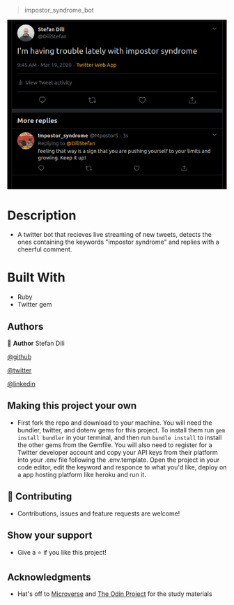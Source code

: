 > impostor_syndrome_bot

![screenshot](screenshot.png)

# Description

- A twitter bot that recieves live streaming of new tweets, detects the ones containing the keywords "impostor syndrome" and replies with a cheerful comment.

# Built With

- Ruby
- Twitter gem

## Authors

👤 **Author**
Stefan Dili

[@github](https://github.com/dili021)

[@twitter](https://twitter.com/dilistefan)

[@linkedin](https://linkedin.com/in/stefan-dili)

## Making this project your own

- First fork the repo and download to your machine. You will need the bundler, twitter, and dotenv gems for this project. To install them run `gem install bundler` in your terminal, and then run `bundle install` to install the other gems from the Gemfile. You will also need to register for a Twitter developer account and copy your API keys from their platform into your .env file following the .env.template. Open the project in your code editor, edit the keyword and responce to what you'd like, deploy on a app hosting platform like heroku and run it.

## 🤝 Contributing

- Contributions, issues and feature requests are welcome!

## Show your support

- Give a ⭐️ if you like this project!

## Acknowledgments

- Hat's off to [Microverse](https://www.microverse.org) and [The Odin Project](https://theodinproject.com) for the study materials

